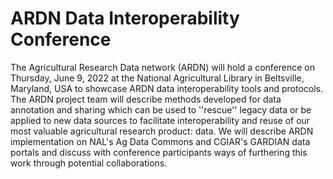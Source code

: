 # ARDN Data Interoperability Conference 

The Agricultural Research Data network (ARDN) will hold a conference on Thursday, June 9, 2022 at the National Agricultural Library in Beltsville, Maryland, USA to showcase ARDN data interoperability tools and protocols. The ARDN project team will describe methods developed for data annotation and sharing which can be used to ''rescue'' legacy data or be applied to new data sources to facilitate interoperability and reuse of our most valuable agricultural research product: data. We will describe ARDN implementation on NAL's Ag Data Commons and CGIAR's GARDIAN data portals and discuss with conference participants ways of furthering this work through potential collaborations.

<!-- &#8220rescue&#8221 -->